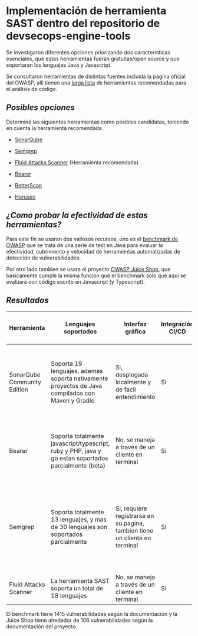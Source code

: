 # Implementación de herramienta SAST dentro del repositorio de devsecops-engine-tools

  

Se investigaron diferentes opciones priorizando dos caracteristicas esenciales, que estas herramientas fueran gratuitas/open source y que soportaran los lenguajes Java y Javascript.

Se consultaron herramientas de distintas fuentes incluida la pagina oficial del OWASP, alli tienen una [larga lista](https://owasp.org/www-community/Source_Code_Analysis_Tools) de herramientas recomendadas para el análisis de código.

  

## _Posibles opciones_

Determiné las siguientes herramientas como posibles candidatas, teniendo en cuenta la herramienta recomendada.

  

-  [SonarQube](https://github.com/SonarSource/sonarqube)

-  [Semgrep](https://github.com/semgrep/semgrep)

-  [Fluid Attacks Scanner](https://docs.fluidattacks.com/tech/scanner/plans/foss/) (Herramienta recomendada)

-  [Bearer](https://github.com/Bearer/bearer)

- [BetterScan](https://github.com/marcinguy/betterscan-ce)

- [Horusec](https://github.com/ZupIT/horusec)

## _¿Como probar la efectividad de estas herramientas?_

  

Para este fin se usaran dos valiosos recursos, uno es el [benchmark de OWASP](https://owasp.org/www-project-benchmark/) que se trata de una serie de test en Java para evaluar la efectividad, cubrimiento y velocidad de herramientas automatizadas de detección de vulnerabilidades.

  

Por otro lado tambien se usara el proyecto [OWASP Juice Shop](https://github.com/juice-shop/juice-shop), que basicamente cumple la misma funcion que el benchmark solo que aqui se evaluará con código escrito en Javascript (y Typescript).

  

## _Resultados_

| Herramienta                 | Lenguajes soportados                                                                                 | Interfaz gráfica                                                             | Integración CI/CD | Documentación                                   | Comunidad activa                                                                            | Vulnerabilidades encontradas en el proyecto BenchmarkJava  | Vulnerabilidades encontradas en el proyecto The Juice Shop | Facilidad de usar                                                                                                                                           |
|-----------------------------|------------------------------------------------------------------------------------------------------|------------------------------------------------------------------------------|-------------------|-------------------------------------------------|---------------------------------------------------------------------------------------------|------------------------------------------------------------|------------------------------------------------------------|-------------------------------------------------------------------------------------------------------------------------------------------------------------|
| SonarQube Community Edition | Soporta 19 lenguajes, ademas soporta nativamente proyectos de Java compilados con Maven y Gradle     | Si, desplegada localmente y de facil entendimiento                           | Si                | Si, cuenta con una amplia documentación         | Si, cuenta con mas de 8.7k estrellas en GitHub y segun la web lo usan mas de 400k compañias | 1124 en 7 minutos                                          | 264 en 3 minutos                                           | Un poco engorrosa de utilizar y configurar manualmente                                                                                                      |
| Bearer                      | Soporta totalmente javascript/typescript, ruby y PHP, java y go estan soportados parcialmente (beta) | No, se maneja a traves de un cliente en terminal                             | Si                | Si, cuenta con documentación                    | Si, cuenta con mas de 1.6k estrellas en GitHub                                              | 2252 en 3 minutos                                          | 331 en 1 minuto                                            | Muy facil de utilizar con un  simple comando ya esta corriendo el escaneo en las carpetas requeridas                                                        |
| Semgrep                     | Soporta totalmente 13 lenguajes, y mas de 30 lenguajes son soportados parcialmente                   | Si, requiere registrarse  en su pagina, tambien tiene un cliente en terminal | Si                | Si, cuenta con documentación                    | Si, cuenta con mas de 9.5k estrellas en GitHub                                              | 6498 en 7 minutos                                          | 80 en 3 minutos                                            | Facil de usar, se debe loggear en su web para acceder a todas las reglas, ademas al hacer un escaneo apareceran alli todas las vulnerabilidades encontradas |
| Fluid Attacks Scanner       | La herramienta SAST soporta un total de 18 lenguajes                                                 | No, se maneja a través de un cliente en terminal                             | Si                | Si, aunque no es muy extensa es de fácil manejo | Si, cuenta con mucha actividad en GitLab                                                    | 1758 en 15 minutos                                         | No fue posible ejecutar                                    | Fácil de usar, la documentación tiene algunas inconsistencias.                                                                                              |

El benchmark tiene 1415 vulnerabilidades según la documentación y la Juice Shop tiene alrededor de 106 vulnerabilidades según la documentación del proyecto.
